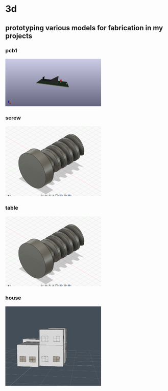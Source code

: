 # 3d

## prototyping various models for fabrication in my projects

### pcb1

<img src="./images/pcb1_3d.png" width="300">

### screw

<img src="./images/screw.png" width="300">

### table

<img src="./images/screw.png" width="300">

### house

<img src="./images/house.jpg" width="300">
